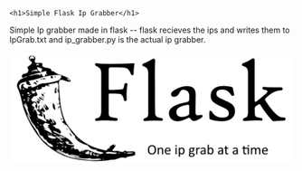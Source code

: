 	<h1>Simple Flask Ip Grabber</h1>

Simple Ip grabber made in flask -- flask recieves the ips and writes them to IpGrab.txt and ip_grabber.py is the actual ip grabber.


![Flask Logo](/Flask%20Ip%20Logo.png)
